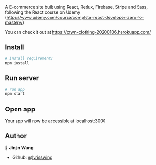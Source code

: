 A E-commerce site built using React, Redux, Firebase, Stripe and Sass, following the React course on Udemy (https://www.udemy.com/course/complete-react-developer-zero-to-mastery/)

You can check it out at https://crwn-clothing-20200106.herokuapp.com/

## Install

```bash
# install requirements
npm install
```
## Run server

```bash
# run app
npm start
```

## Open app

Your app will now be accessible at localhost:3000

## Author

👤 **Jinjin Wang**

* Github: [@lyrisswing](https://github.com/lyrisswing)